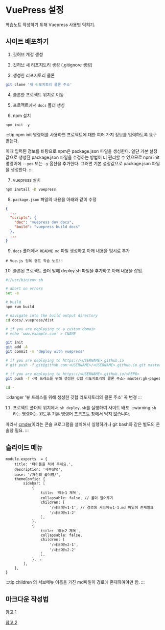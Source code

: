 
# VuePress 설정


학습노트 작성하기 위해 Vuepress 사용법 익히기.



## 사이트 배포하기

  

1. 깃허브 계정 생성

2. 깃허브 새 리포지토리 생성 (.gitignore 생성)

3. 생성한 리포지토리 클론
```sh
git clone '새 리포지토리 클론 주소'
```

4. 클론한 프로젝트 위치로 이동

5. 프로젝트에서 `docs` 폴더 생성

6. npm 설치
```
npm init -y
```
:::tip
npm init 명령어를 사용하면 프로젝트에 대한 여러 가지 정보를 입력하도록 요구받는다.

이때 입력된 정보를 바탕으로 npm은 package.json 파일을 생성한다. 일단 기본 설정값으로 생성된 package.json 파일을 수정하는 방법이 더 편리할 수 있으므로 npm init 명령어에 `--yes` 또는 `-y` 옵션을 추가한다. 그러면 기본 설정값으로 package.json 파일을 생성한다.
:::

7. vuepress 설치
```sh
npm install -D vuepress
```

8. `package.json`  파일의 내용을 아래와 같이 수정
```json
{
  ...
  "scripts": {
    "doc": "vuepress dev docs",
    "build": "vuepress build docs"
  },
  ...
}
```
9. `docs` 폴더에서 `README.md` 파일 생성하고 아래 내용을 임시로 추가
```
# Vue.js 정복 캠프 학습 노트!!
```
10. 클론된 프로젝트 폴더 밑에 deploy.sh 파일을 추가하고 아래 내용을 삽입.
```sh
#!/usr/bin/env sh

# abort on errors
set -e

# build
npm run build

# navigate into the build output directory
cd docs/.vuepress/dist

# if you are deploying to a custom domain
# echo 'www.example.com' > CNAME

git init
git add -A
git commit -m 'deploy with vuepress'

# if you are deploying to https://<USERNAME>.github.io
# git push -f git@github.com:<USERNAME>/<USERNAME>.github.io.git master

# if you are deploying to https://<USERNAME>.github.io/<REPO>
git push -f <뷰 프레스를 위해 생성한 깃헙 리포지토리의 클론 주소> master:gh-pages

cd -
```
:::danger
'뷰 프레스를 위해 생성한 깃헙 리포지토리의 클론 주소' 꼭 변경
:::

11.  프로젝트 폴더의 위치에서  `sh deploy.sh`를 실행하여 사이트 배포
:::warning
`sh`라는 명령어는 윈도우 기본 명령어 프롬프트 창에서 먹지 않습니다. 

따라서  [cmder](https://cmder.net/)이라는 콘솔 프로그램을 설치해서 실행하거나 git bash와 같은 별도의 콘솔창 필요.
:::


## 슬라이드 메뉴
```
module.exports  = {
	title: '타이틀을 적어 주세요.',
	description: '세부설명',
	base: '/자신의 폴더명/',	
	themeConfig: {
		sidebar: [
			{
				title: '메뉴1 제목',
				collapsable: false, // 폴더 열어두기
				children: [
					'/서브메뉴1-1', // 경로에 서브메뉴1-1.md 파일이 존재필요
					'/서브메뉴1-2'
				],
			},
			{
				title: '메뉴2 제목',
				collapsable: false,
				children: [
					'/서브메뉴2-1', 
					'/서브메뉴2-2'
				],
			}, ㅜ
		],
	},
}
```
:::tip
children 의 서브메뉴 이름을 가진 md파일이 경로에 존재하여야만 함.
:::

## 마크다운 작성법
[참고 1](https://gist.github.com/ihoneymon/652be052a0727ad59601)

[참고 2](https://vuepress.vuejs.org/guide/markdown.html#header-anchors)